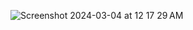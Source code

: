 ![Screenshot 2024-03-04 at 12 17 29 AM](https://github.com/Areeb786123/passwordManagerWeb/assets/56149022/60e1fc7e-256c-406d-8779-359b01786f05)
